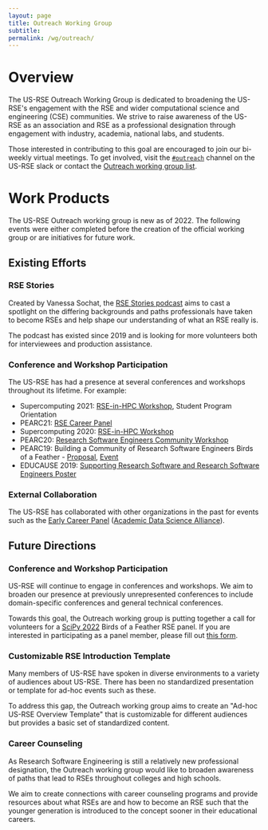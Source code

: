 ```yaml
---
layout: page
title: Outreach Working Group
subtitle:
permalink: /wg/outreach/
---
```


# Overview

The US-RSE Outreach Working Group is dedicated to broadening the US-RSE's
engagement with the RSE and wider computational science and engineering (CSE)
communities. We strive to raise awareness of the US-RSE as an association and
RSE as a professional designation through engagement with industry, academia,
national labs, and students.

Those interested in contributing to this goal are encouraged to join our
bi-weekly virtual meetings. To get involved, visit the
[`#outreach`](https://usrse.slack.com/messages/outreach) channel on the US-RSE
slack or contact the
<a href="mailto:outreach_wg@us-rse.org">Outreach working group list</a>.

# Work Products

The US-RSE Outreach working group is new as of 2022. The following events were
either completed before the creation of the official working group or are
initiatives for future work.

## Existing Efforts

### RSE Stories

Created by Vanessa Sochat, the [RSE Stories podcast](https://us-rse.org/rse-stories/)
aims to cast a spotlight on the differing backgrounds and paths professionals
have taken to become RSEs and help shape our understanding of what an RSE really is.

The podcast has existed since 2019 and is looking for more volunteers both for
interviewees and production assistance.

### Conference and Workshop Participation

The US-RSE has had a presence at several conferences and workshops throughout
its lifetime. For example:

- Supercomputing 2021: [RSE-in-HPC Workshop](https://us-rse.org/rse-hpc-2021/), Student Program Orientation
- PEARC21: [RSE Career Panel](https://us-rse.org/2021-07-20-pearc21-panel/)
- Supercomputing 2020: [RSE-in-HPC Workshop](https://us-rse.org/rse-hpc-2020/)
- PEARC20: [Research Software Engineers Community Workshop](https://us-rse.org/events/2020/2020-07-pearc20/)
- PEARC19: Building a Community of Research Software Engineers Birds of a Feather - [Proposal](https://ssl.linklings.net/conferences/pearc/pearc19_program/views/includes/files/bof111s1.pdf), [Event](https://us-rse.org/events/2019/pearc-2019/)
- EDUCAUSE 2019: [Supporting Research Software and Research Software Engineers Poster](https://events.educause.edu/annual-conference/2019/agenda/supporting-research-software-development)

### External Collaboration

The US-RSE has collaborated with other organizations in the past for events
such as the [Early Career Panel](https://academicdatascience.org/cdn/early-career-panel)
([Academic Data Science Alliance](https://academicdatascience.org/)).

## Future Directions

### Conference and Workshop Participation

US-RSE will continue to engage in conferences and workshops. We aim to
broaden our presence at previously unrepresented conferences to include
domain-specific conferences and general technical conferences.

Towards this goal, the Outreach working group is putting together a call for
volunteers for a [SciPy 2022](https://www.scipy2022.scipy.org/) Birds of a
Feather RSE panel. If you are interested in participating as a panel member,
please fill out [this form](https://forms.gle/PUcfcD7LnKVXnZfJ8).

### Customizable RSE Introduction Template

Many members of US-RSE have spoken in diverse environments to a variety of
audiences about US-RSE. There has been no standardized presentation or
template for ad-hoc events such as these.

To address this gap, the Outreach working group
aims to create an "Ad-hoc US-RSE Overview Template" that is customizable for
different audiences but provides a basic set of standardized content.

### Career Counseling

As Research Software Engineering is still a relatively new professional
designation, the Outreach working group would like to broaden awareness of
paths that lead to RSEs throughout colleges and high schools.

We aim to create connections with career counseling programs and provide
resources about what RSEs are and how to become an RSE such that the younger
generation is introduced to the concept sooner in their educational careers.
